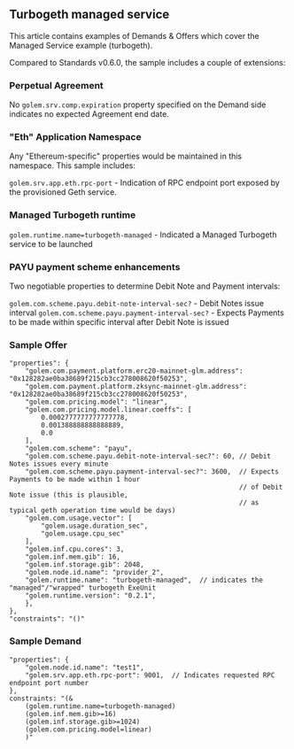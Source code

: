 ## Turbogeth managed service

This article contains examples of Demands & Offers which cover the Managed Service example (turbogeth).

Compared to Standards v0.6.0, the sample includes a couple of extensions:

### Perpetual Agreement

No `golem.srv.comp.expiration` property specified on the Demand side indicates no expected Agreement end date.

### "Eth" Application Namespace

Any "Ethereum-specific" properties would be maintained in this namespace. This sample includes:

`golem.srv.app.eth.rpc-port` - Indication of RPC endpoint port exposed by the provisioned Geth service.

### Managed Turbogeth runtime

`golem.runtime.name=turbogeth-managed` - Indicated a Managed Turbogeth service to be launched

### PAYU payment scheme enhancements

Two negotiable properties to determine Debit Note and Payment intervals:

`golem.com.scheme.payu.debit-note-interval-sec?` - Debit Notes issue interval
`golem.com.scheme.payu.payment-interval-sec?` - Expects Payments to be made within specific interval after Debit Note is issued

### Sample Offer

```
"properties": {
    "golem.com.payment.platform.erc20-mainnet-glm.address": "0x128282ae0ba38689f215cb3cc278008620f50253",
    "golem.com.payment.platform.zksync-mainnet-glm.address": "0x128282ae0ba38689f215cb3cc278008620f50253",
    "golem.com.pricing.model": "linear",
    "golem.com.pricing.model.linear.coeffs": [
        0.0002777777777777778,
        0.001388888888888889,
        0.0
    ],
    "golem.com.scheme": "payu",
    "golem.com.scheme.payu.debit-note-interval-sec?": 60, // Debit Notes issues every minute
    "golem.com.scheme.payu.payment-interval-sec?": 3600,  // Expects Payments to be made within 1 hour 
                                                          // of Debit Note issue (this is plausible, 
                                                          // as typical geth operation time would be days)
    "golem.com.usage.vector": [
        "golem.usage.duration_sec",
        "golem.usage.cpu_sec"
    ],
    "golem.inf.cpu.cores": 3,
    "golem.inf.mem.gib": 16,
    "golem.inf.storage.gib": 2048,
    "golem.node.id.name": "provider_2",
    "golem.runtime.name": "turbogeth-managed",  // indicates the "managed"/"wrapped" turbogeth ExeUnit
    "golem.runtime.version": "0.2.1",
    },
},
"constraints": "()"
```

### Sample Demand

```
"properties": {
    "golem.node.id.name": "test1",
    "golem.srv.app.eth.rpc-port": 9001,  // Indicates requested RPC endpoint port number
},
constraints: "(&
    (golem.runtime.name=turbogeth-managed)
    (golem.inf.mem.gib>=16)
    (golem.inf.storage.gib>=1024)
    (golem.com.pricing.model=linear)
    )"
```
